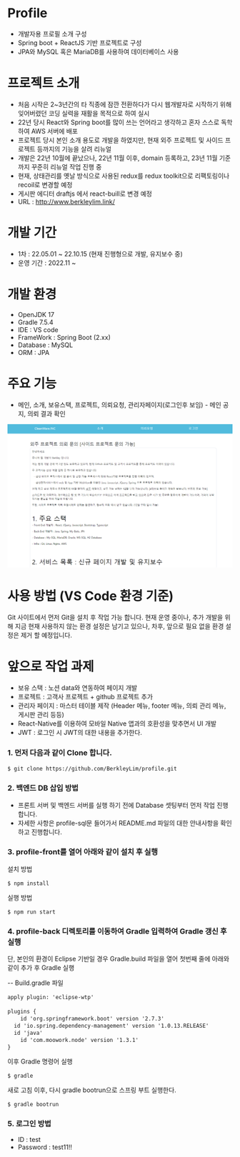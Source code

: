 # Profile
- 개발자용 프로필 소개 구성
- Spring boot + ReactJS 기반 프로젝트로 구성
- JPA와 MySQL 혹은 MariaDB를 사용하여 데이터베이스 사용

# 프로젝트 소개
- 처음 시작은 2~3년간의 타 직종에 잠깐 전환하다가 다시 웹개발자로 시작하기 위해 잊어버렸던 코딩 실력을 재활을 목적으로 하여 실시 
- 22년 당시 React와 Spring boot를 많이 쓰는 언어라고 생각하고 혼자 스스로 독학하여 AWS 서버에 배포
- 프로젝트 당시 본인 소개 용도로 개발을 하였지만, 현재 외주 프로젝트 및 사이드 프로젝트 등까지의 기능을 살려 리뉴얼
- 개발은 22년 10월에 끝났으나, 22년 11월 이후, domain 등록하고, 23년 11월 기준까지 꾸준히 리뉴얼 작업 진행 중
- 현재, 상태관리를 옛날 방식으로 사용된 redux를 redux toolkit으로 리팩토링이나 recoil로 변경할 예정
- 게시판 에디터 draftjs 에서 react-buill로 변경 예정
- URL : <link>http://www.berkleylim.link/</link> 

# 개발 기간
- 1차 : 22.05.01 ~ 22.10.15 (현재 진행형으로 개발, 유지보수 중)
- 운영 기간 : 2022.11 ~

# 개발 환경
- OpenJDK 17
- Gradle 7.5.4
- IDE : VS code
- FrameWork : Spring Boot (2.xx)
- Database : MySQL
- ORM : JPA

# 주요 기능
- 메인, 소개, 보유스택, 프로젝트, 의뢰요청, 관리자페이지(로그인후 보임) - 메인 공지, 의뢰 결과 확인
<img src="./profile-front/public/image/readme/main.png">

# 사용 방법 (VS Code 환경 기준)
Git 사이트에서 먼저 Git을 설치 후 작업 가능 합니다.
현재 운영 중이나, 추가 개발을 위해 지금 현재 사용하지 않는 환경 설정은 남기고 있으나,
차후, 앞으로 필요 없을 환경 설정은 제거 할 예정입니다.

# 앞으로 작업 과제
- 보유 스택 : 노션 data와 연동하여 페이지 개발
- 프로젝트 : 고객사 프로젝트 + github 프로젝트 추가
- 관리자 페이지 : 마스터 테이블 제작 (Header 메뉴, footer 메뉴, 의뢰 관리 메뉴, 게시판 관리 등등)
- React-Native를 이용하여 모바일 Native 앱과의 호환성을 맞추면서 UI 개발
- JWT : 로그인 시 JWT의 대한 내용을 추가한다.

### 1. 먼저 다음과 같이 Clone 합니다.
```
$ git clone https://github.com/BerkleyLim/profile.git
```


### 2. 백엔드 DB 삽입 방법
- 프론트 서버 및 백엔드 서버를 실행 하기 전에 Database 셋팅부터 먼저 작업 진행합니다.
- 자세한 사항은 profile-sql문 들어가서 README.md 파일의 대한 안내사항을 확인하고 진행합니다.

### 3. profile-front를 열어 아래와 같이 설치 후 실행

설치 방법
```
$ npm install
```

실행 방법
```
$ npm run start
```

### 4. profile-back 디렉토리를 이동하여 Gradle 입력하여 Gradle 갱신 후 실행
단, 본인의 환경이 Eclipse 기반일 경우 Gradle.build 파일을 열어 첫번째 줄에 아래와 같이 추가 후 Gradle 실행


-- Build.gradle 파일
```
apply plugin: 'eclipse-wtp'

plugins {
	id 'org.springframework.boot' version '2.7.3'
  id 'io.spring.dependency-management' version '1.0.13.RELEASE'
  id 'java'
	id 'com.moowork.node' version '1.3.1'
}
```

이후 Gradle 명령어 실행
```
$ gradle
```

새로 고침 이후, 다시 gradle bootrun으로 스프링 부트 실행한다.
```
$ gradle bootrun
```

### 5. 로그인 방법
- ID : test
- Password : test11!!
